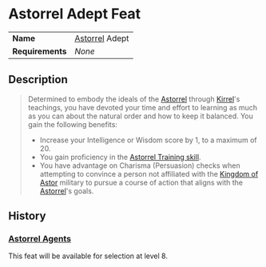# Astorrel Adept Feat

| | |
| --- | --- | 
| **Name** | [Astorrel](../../civilisations/kingdom-of-astor/organisations/astorrel/astorrel.md) Adept | feat.1
| **Requirements** | *None* |

## Description

> Determined to embody the ideals of the [Astorrel](../../civilisations/kingdom-of-astor/organisations/astorrel/astorrel.md) through [Kirrel](../../gods/gods/kirrel.md)'s teachings, you have devoted your time and effort to learning as much as you can about the natural order and how to keep it balanced. You gain the following benefits:
>
> - Increase your Intelligence or Wisdom score by 1, to a maximum of 20.
> - You gain proficiency in the [Astorrel Training skill](../skills/astorrel-training.md).
> - You have advantage on Charisma (Persuasion) checks when attempting to convince a person not affiliated with the [Kingdom of Astor](../../civilisations/kingdom-of-astor/README.md) military to pursue a course of action that aligns with the [Astorrel](../../civilisations/kingdom-of-astor/organisations/astorrel/astorrel.md)'s goals.

## History

### [Astorrel Agents](../../../campaigns/astorrel-agents/astorrel-agents.md)

This feat will be available for selection at level 8.
